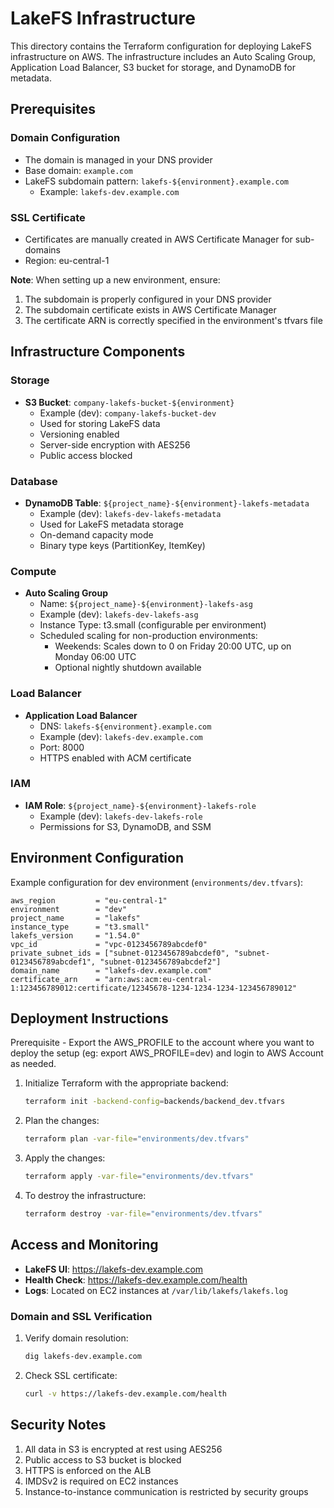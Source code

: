 # LakeFS Infrastructure

This directory contains the Terraform configuration for deploying LakeFS infrastructure on AWS. The infrastructure includes an Auto Scaling Group, Application Load Balancer, S3 bucket for storage, and DynamoDB for metadata.

## Prerequisites

### Domain Configuration
- The domain is managed in your DNS provider
- Base domain: `example.com`
- LakeFS subdomain pattern: `lakefs-${environment}.example.com`
  - Example: `lakefs-dev.example.com`

### SSL Certificate
- Certificates are manually created in AWS Certificate Manager for sub-domains
- Region: eu-central-1

**Note**: When setting up a new environment, ensure:
1. The subdomain is properly configured in your DNS provider
2. The subdomain certificate exists in AWS Certificate Manager
3. The certificate ARN is correctly specified in the environment's tfvars file

## Infrastructure Components

### Storage
- **S3 Bucket**: `company-lakefs-bucket-${environment}`
  - Example (dev): `company-lakefs-bucket-dev`
  - Used for storing LakeFS data
  - Versioning enabled
  - Server-side encryption with AES256
  - Public access blocked

### Database
- **DynamoDB Table**: `${project_name}-${environment}-lakefs-metadata`
  - Example (dev): `lakefs-dev-lakefs-metadata`
  - Used for LakeFS metadata storage
  - On-demand capacity mode
  - Binary type keys (PartitionKey, ItemKey)

### Compute
- **Auto Scaling Group**
  - Name: `${project_name}-${environment}-lakefs-asg`
  - Example (dev): `lakefs-dev-lakefs-asg`
  - Instance Type: t3.small (configurable per environment)
  - Scheduled scaling for non-production environments:
    - Weekends: Scales down to 0 on Friday 20:00 UTC, up on Monday 06:00 UTC
    - Optional nightly shutdown available

### Load Balancer
- **Application Load Balancer**
  - DNS: `lakefs-${environment}.example.com`
  - Example (dev): `lakefs-dev.example.com`
  - Port: 8000
  - HTTPS enabled with ACM certificate

### IAM
- **IAM Role**: `${project_name}-${environment}-lakefs-role`
  - Example (dev): `lakefs-dev-lakefs-role`
  - Permissions for S3, DynamoDB, and SSM

## Environment Configuration

Example configuration for dev environment (`environments/dev.tfvars`):
```hcl
aws_region         = "eu-central-1"
environment        = "dev"
project_name       = "lakefs"
instance_type      = "t3.small"
lakefs_version     = "1.54.0"
vpc_id             = "vpc-0123456789abcdef0"
private_subnet_ids = ["subnet-0123456789abcdef0", "subnet-0123456789abcdef1", "subnet-0123456789abcdef2"]
domain_name        = "lakefs-dev.example.com"
certificate_arn    = "arn:aws:acm:eu-central-1:123456789012:certificate/12345678-1234-1234-1234-123456789012"
```

## Deployment Instructions
Prerequisite - Export the AWS_PROFILE to the account where you want to deploy the setup (eg: export AWS_PROFILE=dev) and login to AWS Account as needed.

1. Initialize Terraform with the appropriate backend:
   ```bash
   terraform init -backend-config=backends/backend_dev.tfvars
   ```

2. Plan the changes:
   ```bash
   terraform plan -var-file="environments/dev.tfvars"
   ```

3. Apply the changes:
   ```bash
   terraform apply -var-file="environments/dev.tfvars"
   ```

4. To destroy the infrastructure:
   ```bash
   terraform destroy -var-file="environments/dev.tfvars"
   ```

## Access and Monitoring

- **LakeFS UI**: https://lakefs-dev.example.com
- **Health Check**: https://lakefs-dev.example.com/health
- **Logs**: Located on EC2 instances at `/var/lib/lakefs/lakefs.log`

### Domain and SSL Verification
1. Verify domain resolution:
   ```bash
   dig lakefs-dev.example.com
   ```
2. Check SSL certificate:
   ```bash
   curl -v https://lakefs-dev.example.com/health
   ```

## Security Notes

1. All data in S3 is encrypted at rest using AES256
2. Public access to S3 bucket is blocked
3. HTTPS is enforced on the ALB
4. IMDSv2 is required on EC2 instances
5. Instance-to-instance communication is restricted by security groups 